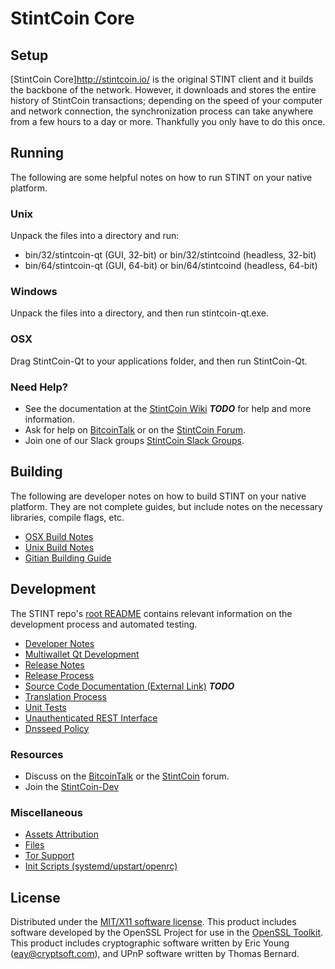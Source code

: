 StintCoin Core
=====================

Setup
---------------------
[StintCoin Core]http://stintcoin.io/ is the original STINT client and it builds the backbone of the network. However, it downloads and stores the entire history of StintCoin transactions; depending on the speed of your computer and network connection, the synchronization process can take anywhere from a few hours to a day or more. Thankfully you only have to do this once.

Running
---------------------
The following are some helpful notes on how to run STINT on your native platform.

### Unix

Unpack the files into a directory and run:

- bin/32/stintcoin-qt (GUI, 32-bit) or bin/32/stintcoind (headless, 32-bit)
- bin/64/stintcoin-qt (GUI, 64-bit) or bin/64/stintcoind (headless, 64-bit)

### Windows

Unpack the files into a directory, and then run stintcoin-qt.exe.

### OSX

Drag StintCoin-Qt to your applications folder, and then run StintCoin-Qt.

### Need Help?

* See the documentation at the [StintCoin Wiki](https://en.bitcoin.it/wiki/Main_Page) ***TODO***
for help and more information.
* Ask for help on [BitcoinTalk](https://bitcointalk.org/index.php?topic=1604893.0) or on the [StintCoin Forum](https://google.forum.com/).
* Join one of our Slack groups [StintCoin Slack Groups](https://google.slack.com/).

Building
---------------------
The following are developer notes on how to build STINT on your native platform. They are not complete guides, but include notes on the necessary libraries, compile flags, etc.

- [OSX Build Notes](build-osx.md)
- [Unix Build Notes](build-unix.md)
- [Gitian Building Guide](gitian-building.md)

Development
---------------------
The STINT repo's [root README](https://github.com/stintcoin/StintCoin/blob/master/README.md) contains relevant information on the development process and automated testing.

- [Developer Notes](developer-notes.md)
- [Multiwallet Qt Development](multiwallet-qt.md)
- [Release Notes](release-notes.md)
- [Release Process](release-process.md)
- [Source Code Documentation (External Link)](https://dev.visucore.com/bitcoin/doxygen/) ***TODO***
- [Translation Process](translation_process.md)
- [Unit Tests](unit-tests.md)
- [Unauthenticated REST Interface](REST-interface.md)
- [Dnsseed Policy](dnsseed-policy.md)

### Resources

* Discuss on the [BitcoinTalk](https://bitcointalk.org/index.php?topic=1604893.0) or the [StintCoin](https://google.forum.com/) forum.
* Join the [StintCoin-Dev](https://google.slack.com/) 

### Miscellaneous
- [Assets Attribution](assets-attribution.md)
- [Files](files.md)
- [Tor Support](tor.md)
- [Init Scripts (systemd/upstart/openrc)](init.md)

License
---------------------
Distributed under the [MIT/X11 software license](http://www.opensource.org/licenses/mit-license.php).
This product includes software developed by the OpenSSL Project for use in the [OpenSSL Toolkit](https://www.openssl.org/). This product includes
cryptographic software written by Eric Young ([eay@cryptsoft.com](mailto:eay@cryptsoft.com)), and UPnP software written by Thomas Bernard.
